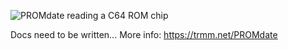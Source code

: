 ![PROMdate reading a C64 ROM chip](https://farm8.staticflickr.com/7248/7848071928_c0cfe5d835_z_d.jpg)

Docs need to be written...
More info: https://trmm.net/PROMdate
